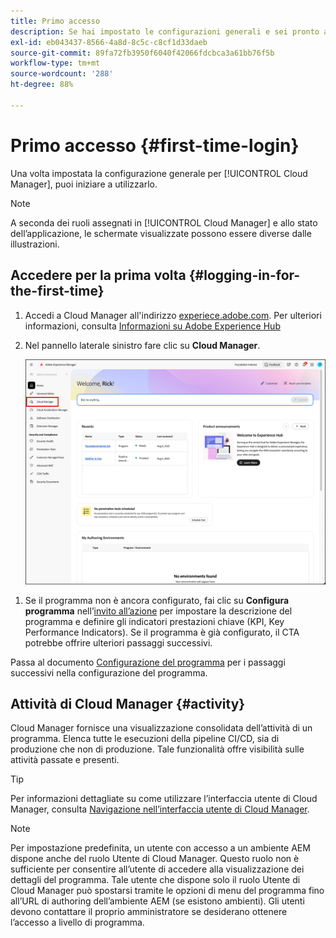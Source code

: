 ```yaml
---
title: Primo accesso
description: Se hai impostato le configurazioni generali e sei pronto a utilizzare Cloud Manager per la prima volta, segui questa pagina.
exl-id: eb043437-8566-4a8d-8c5c-c8cf1d33daeb
source-git-commit: 89fa72fb3950f6040f42066fdcbca3a61bb76f5b
workflow-type: tm+mt
source-wordcount: '288'
ht-degree: 88%

---
```



# Primo accesso {#first-time-login}

Una volta impostata la configurazione generale per [!UICONTROL Cloud Manager], puoi iniziare a utilizzarlo.

>[!NOTE]
>
>A seconda dei ruoli assegnati in [!UICONTROL Cloud Manager] e allo stato dell’applicazione, le schermate visualizzate possono essere diverse dalle illustrazioni.

## Accedere per la prima volta {#logging-in-for-the-first-time}

1. Accedi a Cloud Manager all&#39;indirizzo [experiece.adobe.com](https://experience.adobe.com/experiencemanager). Per ulteriori informazioni, consulta [Informazioni su Adobe Experience Hub](https://experienceleague.adobe.com/it/docs/experience-manager-65/content/experience-hub/experience-hub)
1. Nel pannello laterale sinistro fare clic su **Cloud Manager**.

   ![Cloud Manager nel pannello a sinistra in Experience Manager](/help/getting-started/assets/cloud-manager-experiencemanager.png)

<!-- 
1. Log into Cloud Manager at [`my.cloudmanager.adobe.com`](https://my.cloudmanager.adobe.com/) and you see your list of programs.

   ![Cloud Manager console](/help/assets/cloud-manager-console.png)

1. Click your program's card to navigate to Cloud Manager's **Overview** page. 

1. Cloud Manager opens to the **Overview** page.

   ![Cloud Manager overview page](/help/assets/program-overview-page.png) -->


1. Se il programma non è ancora configurato, fai clic su **Configura programma** nell’[invito all’azione](/help/getting-started/navigation.md#cta) per impostare la descrizione del programma e definire gli indicatori prestazioni chiave (KPI, Key Performance Indicators). Se il programma è già configurato, il CTA potrebbe offrire ulteriori passaggi successivi.

Passa al documento [Configurazione del programma](/help/getting-started/program-setup.md) per i passaggi successivi nella configurazione del programma.

## Attività di Cloud Manager {#activity}

Cloud Manager fornisce una visualizzazione consolidata dell’attività di un programma. Elenca tutte le esecuzioni della pipeline CI/CD, sia di produzione che non di produzione. Tale funzionalità offre visibilità sulle attività passate e presenti.

>[!TIP]
>
>Per informazioni dettagliate su come utilizzare l’interfaccia utente di Cloud Manager, consulta [Navigazione nell’interfaccia utente di Cloud Manager](/help/getting-started/navigation.md).

>[!NOTE]
>
>Per impostazione predefinita, un utente con accesso a un ambiente AEM dispone anche del ruolo Utente di Cloud Manager. Questo ruolo non è sufficiente per consentire all’utente di accedere alla visualizzazione dei dettagli del programma. Tale utente che dispone solo il ruolo Utente di Cloud Manager può spostarsi tramite le opzioni di menu del programma fino all’URL di authoring dell’ambiente AEM (se esistono ambienti). Gli utenti devono contattare il proprio amministratore se desiderano ottenere l’accesso a livello di programma.
